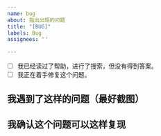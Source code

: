 ```yaml
---
name: bug
about: 指出出现的问题
title: "[BUG]"
labels: Bug
assignees: ''

---
```


<!-- 
首先，十分欢迎你来给本项目开 Issue，在提交之前，请花时间阅读一下这个模板的内容，谢谢合作！
- issue 标题请写为 要汇报的主要内容
- （确认过后请将选项打钩 / 填为 `[x]`）
-->

- [ ] 我已经读过了帮助，进行了搜索，但没有得到答案。
- [ ] 我正在着手修复这个问题。

## 我遇到了这样的问题（最好截图）



## 我确认这个问题可以这样复现
